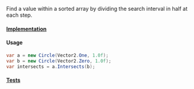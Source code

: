 Find a value within a sorted array by dividing the search interval in half at each step.

#### [Implementation](https://github.com/Timmoth/DsaDotnet/blob/main/DsaDotnet/Geometry/Circle.cs)

#### Usage
```cs
var a = new Circle(Vector2.One, 1.0f);
var b = new Circle(Vector2.Zero, 1.0f);
var intersects = a.Intersects(b);
```

#### [Tests](https://github.com/Timmoth/DsaDotnet/blob/main/Tests/Geometry/CircleTests.cs)